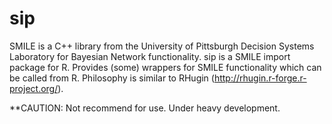 sip
===
SMILE is a C++ library from the University of Pittsburgh Decision Systems Laboratory for Bayesian Network functionality.
sip is a SMILE import package for R. Provides (some) wrappers for SMILE functionality which can be called from R. Philosophy is similar to RHugin (http://rhugin.r-forge.r-project.org/). 

**CAUTION: Not recommend for use. Under heavy development.
